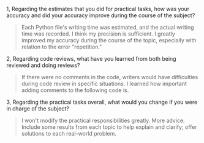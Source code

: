 1, Regarding the estimates that you did for practical tasks,
 how was your accuracy and did your accuracy improve during the course of the subject?
>Each Python file's writing time was estimated, and the actual writing time was recorded. 
> I think my precision is sufficient. 
> I greatly improved my accuracy during the course of the topic, especially with relation to the error "repetition."
 
2, Regarding code reviews, what have you learned from both being reviewed and doing reviews?
>If there were no comments in the code, writers would have difficulties during code review in specific situations. 
> I learned how important adding comments to the following code is.

3, Regarding the practical tasks overall, what would you change if you were in charge of the subject?
>I won't modify the practical responsibilities greatly. More advice: 
> Include some results from each topic to help explain and clarify; offer solutions to each real-world problem.


